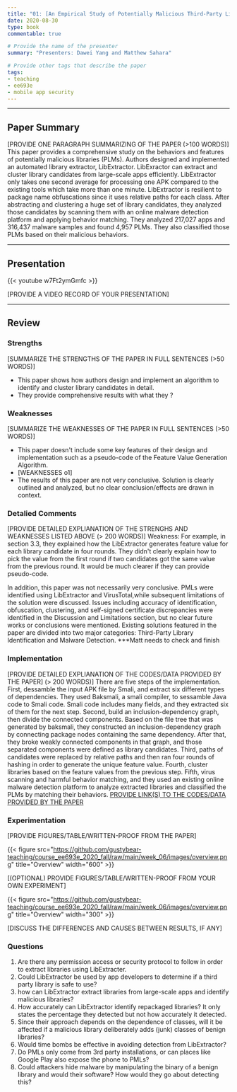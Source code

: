 ```yaml
---
title: "01: [An Empirical Study of Potentially Malicious Third-Party Libraries in Android Apps] by [Z. Zhang, W. Diao. C. Hu, S. Guo, C. Zuo, and L. Li]"
date: 2020-08-30
type: book
commentable: true

# Provide the name of the presenter
summary: "Presenters: Dawei Yang and Matthew Sahara"

# Provide other tags that describe the paper
tags:
- teaching
- ee693e
- mobile app security
---
```


***
## Paper Summary
[PROVIDE ONE PARAGRAPH SUMMARIZING OF THE PAPER (>100 WORDS)]
This paper provides a comprehensive study on the behaviors and features of potentially malicious libraries (PLMs). Authors designed and implemented an automated library extractor, LibExtractor. LibExractor can extract and cluster library candidates from large-scale apps efficiently. LibExtractor only takes one second average for processing one APK compared to the existing tools which take more than one minute. LibExtractor is resilient to package name obfuscations since it uses relative paths for each class. After abstracting and clustering a huge set of library candidates, they analyzed those candidates by scanning them with an online malware detection platform and applying behavior matching. They analyzed 217,027 apps and 316,437 malware samples and found 4,957 PLMs. They also classified those PLMs based on their malicious behaviors.
***

## Presentation
{{< youtube w7Ft2ymGmfc >}}

[PROVIDE A VIDEO RECORD OF YOUR PRESENTATION]
***

## Review
### Strengths
[SUMMARIZE THE STRENGTHS OF THE PAPER IN FULL SENTENCES (>50 WORDS)]
- This paper shows how authors design and implement an algorithm to identify and cluster library candidates in detail.
- They provide comprehensive results with what they ?

### Weaknesses
[SUMMARIZE THE WEAKNESSES OF THE PAPER IN FULL SENTENCES (>50 WORDS)]
- This paper doesn't include some key features of their design and implementation such as a pseudo-code of the Feature Value Generation Algorithm.
- [WEAKNESSES o1]
- The results of this paper are not very conclusive. Solution is clearly outlined and analyzed, but no clear conclusion/effects are drawn in context.

### Detalied Comments
[PROVIDE DETAILED EXPLIANATION OF THE STRENGHS AND WEAKNESSES LISTED ABOVE (>
200 WORDS)]
Weakness: For example, in section 3.3, they explained how the LibExtractor generates feature value for each library candidate in four rounds. They didn't clearly explain how to pick the value from the first round if two candidates got the same value from the previous round. It would be much clearer if they can provide pseudo-code.
 
In addition, this paper was not necessarily very conclusive. PMLs were identified using LibExtractor and VirusTotal,while subsequent limitations of the solution were discussed. Issues including accuracy of identification, obfuscation, clustering, and self-signed certificate discrepancies were identified in the Discussion and Limitations section, but no clear future works or conclusions were mentioned. Existing solutions featured in the paper are divided into two major categories: Third-Party Library Identification and Malware Detection. ***Matt needs to check and finish

### Implementation
[PROVIDE DETAILED EXPLIANATION OF THE CODES/DATA PROVIDED BY THE PAPER] (>
200 WORDS)]
There are five steps of the implementation. First, dessamble the input APK file by Smali, and extract six different types of dependencies. They used Baksmali, a smali compiler, to sessamble Java code to Smali code. Smali code includes many fields, and they extracted six of them for the next step. Second, build an inclusion-dependency graph, then divide the connected components. Based on the file tree that was generated by baksmali, they constructed an inclusion-dependency graph by connecting package nodes containing the same dependency. After that, they broke weakly connected components in that graph, and those separated components were defined as library candidates. Third, paths of candidates were replaced by relative paths and then ran four rounds of hashing in order to generate the unique feature value. Fourth, cluster libraries based on the feature values from the previous step. Fifth, virus scanning and harmful behavior matching, and they used an existing online malware detection platform to analyze extracted libraries and classified the PLMs by matching their behaviors.
[PROVIDE LINK(S) TO THE CODES/DATA PROVIDED BY THE PAPER](https://github.com/gustybear-teaching/course_ee693e_2020_fall)

### Experimentation
[PROVIDE FIGURES/TABLE/WRITTEN-PROOF FROM THE PAPER]
 
{{< figure src="https://github.com/gustybear-teaching/course_ee693e_2020_fall/raw/main/week_06/images/overview.png" title="Overview" width="600" >}}
 
[(OPTIONAL) PROVIDE FIGURES/TABLE/WRITTEN-PROOF FROM YOUR OWN EXPERIMENT]
 
{{< figure src="https://github.com/gustybear-teaching/course_ee693e_2020_fall/raw/main/week_06/images/overview.png" title="Overview" width="300" >}}
 
[DISCUSS THE DIFFERENCES AND CAUSES BETWEEN RESULTS, IF ANY]
 
### Questions
1. Are there any permission access or security protocol to follow in order to extract libraries using LibExtracter.
2. Could LibExtractor be used by app developers to determine if a third party library is safe to use?
3. how can LibExtractor extract libraries from large-scale apps and identify malicious libraries?
4. How accurately can LibExtractor identify repackaged libraries? It only states the percentage they detected but not how accurately it detected.
5. Since their approach depends on the dependence of classes, will it be affected if a malicious library deliberately adds (junk) classes of benign libraries?
6. Would time bombs be effective in avoiding detection from LibExtractor?
7. Do PMLs only come from 3rd party installations, or can places like Google Play also expose the phone to PMLs?
8. Could attackers hide malware by manipulating the binary of a benign library and would their software? How would they go about detecting this?
